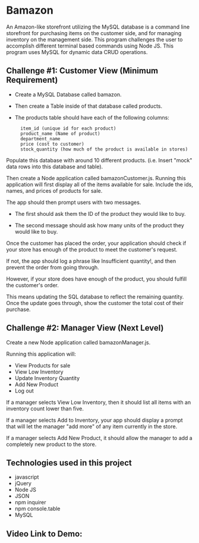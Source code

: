 # Bamazon
An Amazon-like storefront utilizing the MySQL database is a command line storefront for purchasing items on the customer side, and for managing inventory on the management side. This program challenges the user to accomplish different terminal based commands using Node JS. This program uses MySQL for dynamic data CRUD operations.



## Challenge #1: Customer View (Minimum Requirement)

- Create a MySQL Database called bamazon.
- Then create a Table inside of that database called products.
- The products table should have each of the following columns:

        item_id (unique id for each product)
        product_name (Name of product)
        department_name
        price (cost to customer)
        stock_quantity (how much of the product is available in stores)



Populate this database with around 10 different products. (i.e. Insert "mock" data rows into this database and table).

Then create a Node application called bamazonCustomer.js. Running this application will first display all of the items available for sale. Include the ids, names, and prices of products for sale.

The app should then prompt users with two messages.

- The first should ask them the ID of the product they would like to buy.

- The second message should ask how many units of the product they would like to buy.



Once the customer has placed the order, your application should check if your store has enough of the product to meet the customer's request.

If not, the app should log a phrase like Insufficient quantity!, and then prevent the order from going through.


However, if your store does have enough of the product, you should fulfill the customer's order.


This means updating the SQL database to reflect the remaining quantity.
Once the update goes through, show the customer the total cost of their purchase.

## Challenge #2: Manager View (Next Level)

Create a new Node application called bamazonManager.js. 

Running this application will:
- View Products for sale 
- View Low Inventory
- Update Inventory Quantity
- Add New Product
- Log out


If a manager selects View Low Inventory, then it should list all items with an inventory count lower than five.

If a manager selects Add to Inventory, your app should display a prompt that will let the manager "add more" of any item currently in the store.

If a manager selects Add New Product, it should allow the manager to add a completely new product to the store.


## Technologies used in this project

- javascript
- jQuery
- Node JS
- JSON
- npm inquirer
- npm console.table
- MySQL

## Video Link to Demo:




